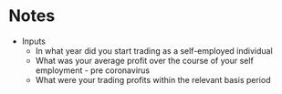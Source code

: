 # Notes

- Inputs
  - In what year did you start trading as a self-employed individual
  - What was your average profit over the course of your self employment - pre coronavirus
  - What were your trading profits within the relevant basis period
